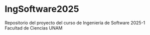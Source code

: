 # IngSoftware2025
Repositorio del proyecto del curso de Ingeniería de Software 2025-1 Facultad de Ciencias UNAM
